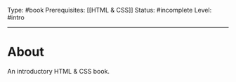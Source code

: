 Type: #book
Prerequisites: [[HTML & CSS]]
Status: #incomplete 
Level: #intro 

----
# About

An introductory HTML & CSS book.